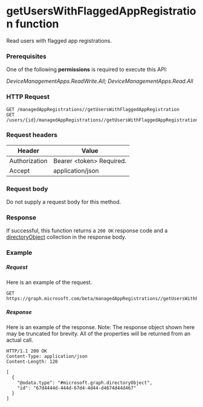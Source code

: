 ﻿# getUsersWithFlaggedAppRegistration function
Read users with flagged app registrations.
### Prerequisites
One of the following **permissions** is required to execute this API:

*DeviceManagementApps.ReadWrite.All; DeviceManagementApps.Read.All*
### HTTP Request
<!-- {
  "blockType": "ignored"
}
-->
```http
GET /managedAppRegistrations//getUsersWithFlaggedAppRegistration
GET /users/{id}/managedAppRegistrations//getUsersWithFlaggedAppRegistration
```

### Request headers
|Header|Value|
|---|---|
|Authorization|Bearer &lt;token&gt; Required.|
|Accept|application/json|

### Request body
Do not supply a request body for this method.

### Response
If successful, this function returns a `200 OK` response code and a [directoryObject](../resources/intune_mam_directoryobject.md) collection in the response body.

### Example
##### Request
Here is an example of the request.
```http
GET https://graph.microsoft.com/beta/managedAppRegistrations//getUsersWithFlaggedAppRegistration
```

##### Response
Here is an example of the response. Note: The response object shown here may be truncated for brevity. All of the properties will be returned from an actual call.
```http
HTTP/1.1 200 OK
Content-Type: application/json
Content-Length: 120

[
  {
    "@odata.type": "#microsoft.graph.directoryObject",
    "id": "67d4444d-444d-67d4-4d44-d4674d44d467"
  }
]
```
